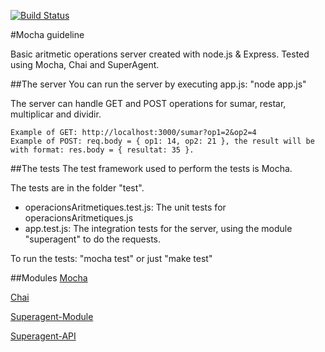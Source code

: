 [![Build Status](https://travis-ci.org/xfontroSF/aritmeticaOnTravis.png?branch=master)](https://travis-ci.org/xfontroSF/aritmeticaOnTravis)

#Mocha guideline

Basic aritmetic operations server created with node.js & Express. Tested using Mocha, Chai and SuperAgent.

##The server
You can run the server by executing app.js: "node app.js"

The server can handle GET and POST operations for sumar, restar, multiplicar and dividir.

	Example of GET: http://localhost:3000/sumar?op1=2&op2=4
	Example of POST: req.body = { op1: 14, op2: 21 }, the result will be with format: res.body = { resultat: 35 }.

##The tests
The test framework used to perform the tests is Mocha. 

The tests are in the folder "test".

* operacionsAritmetiques.test.js: The unit tests for operacionsAritmetiques.js
* app.test.js: The integration tests for the server, using the module "superagent" to do the requests.

To run the tests: "mocha test" or just "make test"

##Modules
[Mocha](http://visionmedia.github.com/mocha/)

[Chai](http://chaijs.com/api/bdd/)

[Superagent-Module](https://github.com/visionmedia/superagent)

[Superagent-API](http://visionmedia.github.com/superagent/)
